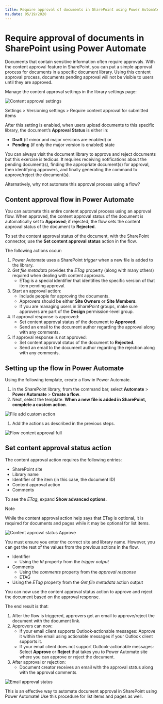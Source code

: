 ```yaml
---
title: Require approval of documents in SharePoint using Power Automate
ms.date: 05/19/2020
---
```


# Require approval of documents in SharePoint using Power Automate

Documents that contain sensitive information often require approvals. With the content approval feature in SharePoint, you can put a simple approval process for documents in a specific document library. Using this content approval process, documents pending approval will not be visible to users until they are approved.

Manage the content approval settings in the library settings page:

![Content approval settings](../../../images/content-approval-settings.png)

Settings > Versioning settings > Require content approval for submitted items

After this setting is enabled, when users upload documents to this specific library, the document’s **Approval Status** is either in:

- **Draft** (if minor and major versions are enabled) or
- **Pending** (if only the major version is enabled) state

You can always visit the document library to approve and reject documents but this exercise is tedious. It requires receiving notifications about the pending document(s), finding the appropriate document(s) for approval, then identifying approvers, and finally generating the command to approve/reject the document(s).

Alternatively, why not automate this approval process using a flow?

## Content approval flow in Power Automate

You can automate this entire content approval process using an approval flow. When approved, the content approval status of the document is automatically set to **Approved**; if rejected, the flow sets the content approval status of the document to **Rejected**.

To set the content approval status of the document, with the SharePoint connector, use the **Set content approval status** action in the flow.

The following actions occur:

1. Power Automate uses a SharePoint *trigger* when a new file is added to the library.
1. *Get file metadata* provides the *ETag* property (along with many others) required when dealing with content approvals.
    - ETag is a special identifier that identifies the specific version of that item pending approval.
1. Start an approval action:
    - Include people for approving the documents.
    - Approvers should be either **Site Owners** or **Site Members**.
    - If you are managing users in SharePoint groups, make sure approvers are part of the **Design** permission-level group.
1. If approval response is approved:
    - Set content approval status of the document to **Approved**.
    - Send an email to the document author regarding the approval along with any comments.
1. If approval response is not approved:
    - Set content approval status of the document to **Rejected**.
    - Send an email to the document author regarding the rejection along with any comments.

## Setting up the flow in Power Automate

Using the following template, create a flow in Power Automate.

1. In the SharePoint library, from the command bar, select **Automate** > **Power Automate** > **Create a flow**.
1. Next, select the template: **When a new file is added in SharePoint, complete a custom action**.

![File add custom action](../../../images/new-file-custom-action.png)

1. Add the actions as described in the previous steps.

![Flow content approval full](../../../images/promoted-state.png)

## Set content approval status action

The content approval action requires the following entries:

- SharePoint site
- Library name
- Identifier of the item (in this case, the document ID)
- Content approval action
- Comments

To see the *ETag*, expand **Show advanced options**.

> [!NOTE]
> While the content approval action help says that ETag is optional, it is required for documents and pages while it may be optional for list items.

![Content approval status Approve](../../../images/content-approval-status-approve.png)

You must ensure you enter the correct site and library name. However, you can get the rest of the values from the previous actions in the flow.

- Identifier
    - Using the *Id* property from the *trigger output*
- Comments
    - Using the *comments* property from the *approval response*
    - ETAG
- Using the *ETag* property from the *Get file metadata* action output

You can now use the content approval status action to approve and reject the document based on the approval response.

The end result is that:

1. After the flow is triggered, approvers get an email to approve/reject the document with the document link.
1. Approvers can now:
    - If your email client supports Outlook-actionable messages: Approve it within the email using actionable messages if your Outlook client supports it.
    - If your email client does not support Outlook-actionable messages: Select **Approve** or **Reject** that takes you to Power Automate site where you can approve or reject the document.
1. After approval or rejection:
    - Document creator receives an email with the approval status along with the approval comments.

![Email approval status](../../../images/email-approval-status.png)

This is an effective way to automate document approval in SharePoint using Power Automate! Use this procedure for list items and pages as well.

